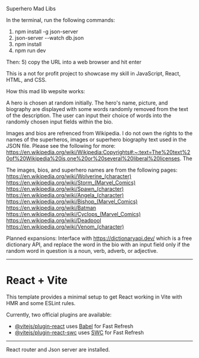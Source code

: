 
Superhero Mad Libs

In the terminal, run the following commands:
1) npm install -g json-server
2) json-server --watch db.json
3) npm install
4) npm run dev

Then:
5) copy the URL into a web browser and hit enter

This is a not for profit project to showcase my skill in JavaScript, React, HTML, and CSS.  

How this mad lib wepsite works:

A hero is chosen at random initially.
The hero's name, picture, and biography are displayed with some words randomly removed from the text of the description.
The user can input their choice of words into the randomly chosen input fields within the bio.

Images and bios are refrenced from Wikipedia.  I do not own the rights to the names of the superheros, images or superhero biography text used in the JSON file. Please see the following for more: https://en.wikipedia.org/wiki/Wikipedia:Copyrights#:~:text=The%20text%20of%20Wikipedia%20is,one%20or%20several%20liberal%20licenses.
The 

The images, bios, and superhero names are from the following pages:
https://en.wikipedia.org/wiki/Wolverine_(character)
https://en.wikipedia.org/wiki/Storm_(Marvel_Comics)
https://en.wikipedia.org/wiki/Spawn_(character)
https://en.wikipedia.org/wiki/Angela_(character)
https://en.wikipedia.org/wiki/Bishop_(Marvel_Comics)
https://en.wikipedia.org/wiki/Batman
https://en.wikipedia.org/wiki/Cyclops_(Marvel_Comics)
https://en.wikipedia.org/wiki/Deadpool
https://en.wikipedia.org/wiki/Venom_(character)

Planned expansions:
Interface with https://dictionaryapi.dev/ which is a free dictionary API, and replace the word in the bio with an input field only if the random word in question is a noun, verb, adverb, or adjective. 

------------------------
# React + Vite

This template provides a minimal setup to get React working in Vite with HMR and some ESLint rules.

Currently, two official plugins are available:

- [@vitejs/plugin-react](https://github.com/vitejs/vite-plugin-react/blob/main/packages/plugin-react/README.md) uses [Babel](https://babeljs.io/) for Fast Refresh
- [@vitejs/plugin-react-swc](https://github.com/vitejs/vite-plugin-react-swc) uses [SWC](https://swc.rs/) for Fast Refresh
------------------
React router and Json server are installed.

